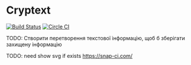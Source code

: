 # Cryptext

[![Build Status](https://travis-ci.org/ReenExe/Cryptext.svg)](https://travis-ci.org/ReenExe/Cryptext)
[![Circle CI](https://circleci.com/gh/ReenExe/Cryptext.svg?style=svg)](https://circleci.com/gh/ReenExe/Cryptext)

TODO: Створити перетворення текстової інформацію, щоб б зберігати захищену інформацію

TODO: need show svg if exists https://snap-ci.com/